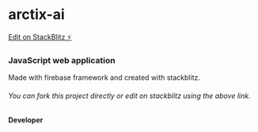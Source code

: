 # arctix-ai

[Edit on StackBlitz ⚡️](https://stackblitz.com/edit/firebase-gtk-web-start)

### JavaScript web application
Made with firebase framework and created with stackblitz.



###### You can fork this project directly or edit on stackblitz using the above link.

#### Developer

